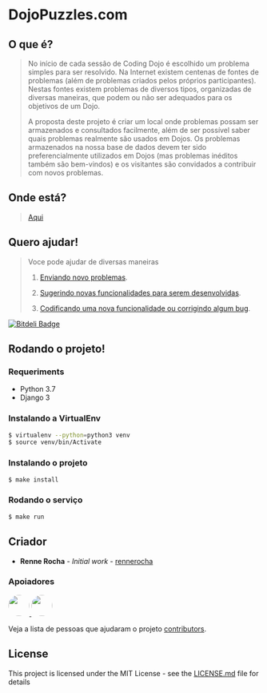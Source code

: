 DojoPuzzles.com
===============

O que é?
--------
> No início de cada sessão de Coding Dojo é escolhido um problema simples para ser resolvido. Na Internet existem centenas de fontes de problemas (além de problemas criados pelos próprios participantes). Nestas fontes existem problemas de diversos tipos, organizadas de diversas maneiras, que podem ou não ser adequados para os objetivos de um Dojo.
>
> A proposta deste projeto é criar um local onde problemas possam ser armazenados e consultados facilmente, além de ser possível saber quais problemas realmente são usados em Dojos. Os problemas armazenados na nossa base de dados devem ter sido preferencialmente utilizados em Dojos (mas problemas inéditos também são bem-vindos) e os visitantes são convidados a contribuir com novos problemas.

Onde está?
----------
>[Aqui](http://dojopuzzles.com)

Quero ajudar!
----------------------
> Voce pode ajudar de diversas maneiras
>
> 1. [Enviando novo problemas](http://dojopuzzles.com/contribuicoes/contribua/).
>
> 2. [Sugerindo novas funcionalidades para serem desenvolvidas](http://dojopuzzles.com/contribuicoes/contribua/).
>
> 3. [Codificando uma nova funcionalidade ou corrigindo algum bug](https://github.com/rennerocha/dojopuzzles/issues).


[![Bitdeli Badge](https://d2weczhvl823v0.cloudfront.net/rennerocha/dojopuzzles/trend.png)](https://bitdeli.com/free "Bitdeli Badge")

Rodando o projeto!
----------------------

### Requeriments

   - Python 3.7
   - Django 3

### Instalando a VirtualEnv

```sh
$ virtualenv --python=python3 venv
$ source venv/bin/Activate
```

### Instalando o projeto

```sh
$ make install
```


### Rodando o serviço
```sh
$ make run
```

## Criador

* **Renne Rocha** - *Initial work* - [rennerocha](https://github.com/rennerocha)

### Apoiadores

<p>
<a href="https://github.com/jamesperes">
    <img width="42" height="42" src="https://avatars0.githubusercontent.com/u/16446613?s=400&u=816015caaf67a03facc2417416b624c25f25ee71&v=4" style="border-radius:50%;"/>
</a>

<a href="https://github.com/gustavobpereira">
    <img width="42" height="42" src="https://avatars3.githubusercontent.com/u/40372649?s=400&u=add4da2c49ff31af01998d8aff9ab71b1f40595e&v=4" style="border-radius:50%;"/>
</a>
</p>

Veja a lista de pessoas que ajudaram o projeto [contributors](https://github.com/dojopuzzles/dojopuzzles/graphs/contributors).

## License

This project is licensed under the MIT License - see the [LICENSE.md](LICENSE.md) file for details
